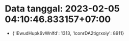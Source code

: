 # Data tanggal: 2023-02-05 04:10:46.833157+07:00

* {'lEwudHupk6vWnlfd': 1313, 'lconrDA2tigrxoiy': 8911}
